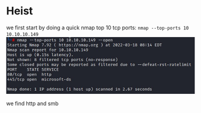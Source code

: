 # Heist

we first start by doing a quick nmap top 10 tcp ports: `nmap --top-ports 10 10.10.10.149`
![nmap-top-10-ports](nmap-top-10-ports.jpg)

we find http and smb